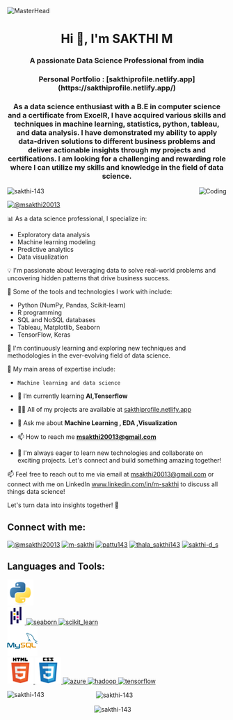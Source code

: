 ![MasterHead](https://www.uat.edu/media/data-science-banner.png)
<h1 align="center">Hi 👋, I'm SAKTHI M</h1>
<h3 align="center"> A passionate Data Science Professional from india </h3>
<h3 align="center"> Personal Portfolio : [sakthiprofile.netlify.app](https://sakthiprofile.netlify.app/) </h3>
<h3 align="center">As a data science enthusiast with a B.E in computer science and a certificate from ExcelR, I have acquired various skills and techniques in machine learning, statistics, python, tableau, and data analysis. I have demonstrated my ability to apply data-driven solutions to different business problems and deliver actionable insights through my projects and certifications. I am looking for a challenging and rewarding role where I can utilize my skills and knowledge in the field of data science.</h3>
<div style="float: right;">
    <img alt="Coding" width="1000" align"center" src="https://granroyalleigarape.com.br/wp-content/uploads/2021/05/programmer.gif">
</div>

<p align="left"> <img src="https://komarev.com/ghpvc/?username=sakthi-143&label=Profile%20views&color=0e75b6&style=flat" alt="sakthi-143" /> </p>

<p align="left"> <a href="https://twitter.com/@msakthi20013" target="blank"><img src="https://img.shields.io/twitter/follow/@msakthi20013?logo=twitter&style=for-the-badge" alt="@msakthi20013" width="200" height="40" /></a> </p>

📊 As a data science professional, I specialize in:
   - Exploratory data analysis
   - Machine learning modeling
   - Predictive analytics
   - Data visualization

💡 I'm passionate about leveraging data to solve real-world problems and uncovering hidden patterns that drive business success.

🔧 Some of the tools and technologies I work with include:
   - Python (NumPy, Pandas, Scikit-learn)
   - R programming
   - SQL and NoSQL databases
   - Tableau, Matplotlib, Seaborn
   - TensorFlow, Keras

  🌱 I'm continuously learning and exploring new techniques and methodologies in the ever-evolving field of data science.
  
🚀 My main areas of expertise include:

-     Machine learning and data science
  
- 🌱 I’m currently learning **AI,Tenserflow**
- 👨‍💻 All of my projects are available at [sakthiprofile.netlify.app](https://sakthiprofile.netlify.app/)
- 💬 Ask me about **Machine Learning , EDA ,Visualization**

- 📫 How to reach me **msakthi20013@gmail.com**

- 🌱 I'm always eager to learn new technologies and collaborate on exciting projects. Let's connect and build something amazing together!

📫 Feel free to reach out to me via email at msakthi20013@gmail.com or connect with me on LinkedIn www.linkedin.com/in/m-sakthi to discuss all things data science!

Let's turn data into insights together! 🚀

<h2 align="left">Connect with me:</h2>
<p align="left" >
<a href="https://twitter.com/@msakthi20013" target="blank"><img align="center" src="https://raw.githubusercontent.com/rahuldkjain/github-profile-readme-generator/master/src/images/icons/Social/twitter.svg" alt="@msakthi20013" height="40" width="50" /></a>
<a href="https://linkedin.com/in/m-sakthi" target="blank"><img align="center" src="https://raw.githubusercontent.com/rahuldkjain/github-profile-readme-generator/master/src/images/icons/Social/linked-in-alt.svg" alt="m-sakthi" height="40" width="50" /></a>
<a href="https://kaggle.com/pattu143" target="blank"><img align="center" src="https://raw.githubusercontent.com/rahuldkjain/github-profile-readme-generator/master/src/images/icons/Social/kaggle.svg" alt="pattu143" height="40" width="50" /></a>
<a href="https://instagram.com/thala_sakthi143" target="blank"><img align="center" src="https://raw.githubusercontent.com/rahuldkjain/github-profile-readme-generator/master/src/images/icons/Social/instagram.svg" alt="thala_sakthi143" height="40" width="50" /></a>
<a href="https://www.leetcode.com/sakthi-d_s" target="blank"><img align="center" src="https://raw.githubusercontent.com/rahuldkjain/github-profile-readme-generator/master/src/images/icons/Social/leet-code.svg" alt="sakthi-d_s" height="40" width="50" /></a>
</p>

## Languages and Tools:

<div align="left">
    <a href="https://www.python.org" target="_blank" rel="noopener noreferrer">
        <img src="https://raw.githubusercontent.com/devicons/devicon/master/icons/python/python-original.svg" alt="python" width="60" height="60"/>
    </a>
</div>

<div align="left">
    <a href="https://pandas.pydata.org/" target="_blank" rel="noopener noreferrer">
        <img src="https://raw.githubusercontent.com/devicons/devicon/2ae2a900d2f041da66e950e4d48052658d850630/icons/pandas/pandas-original.svg" alt="pandas" width="40" height="40"/>
    </a>
    <a href="https://seaborn.pydata.org/" target="_blank" rel="noopener noreferrer">
        <img src="https://seaborn.pydata.org/_images/logo-mark-lightbg.svg" alt="seaborn" width="40" height="40"/>
    </a>
    <a href="https://scikit-learn.org/" target="_blank" rel="noopener noreferrer">
        <img src="https://upload.wikimedia.org/wikipedia/commons/0/05/Scikit_learn_logo_small.svg" alt="scikit_learn" width="40" height="40"/>
    </a>
    
</div>
<div align="left">
    <a href="https://www.mysql.com/" target="_blank" rel="noopener noreferrer">
        <img src="https://raw.githubusercontent.com/devicons/devicon/master/icons/mysql/mysql-original-wordmark.svg" alt="mysql" width="70" height="70"/>
    </a>
</div>
<div align="left">
    <a href="https://www.w3.org/html/" target="_blank" rel="noopener noreferrer">
        <img src="https://raw.githubusercontent.com/devicons/devicon/master/icons/html5/html5-original-wordmark.svg" alt="html5" width="60" height="60"/>
    </a>
    <a href="https://www.w3schools.com/css/" target="_blank" rel="noopener noreferrer">
        <img src="https://raw.githubusercontent.com/devicons/devicon/master/icons/css3/css3-original-wordmark.svg" alt="css3" width="60" height="60"/>
    </a>
    <a href="https://azure.microsoft.com/en-in/" target="_blank" rel="noopener noreferrer">
        <img src="https://www.vectorlogo.zone/logos/microsoft_azure/microsoft_azure-icon.svg" alt="azure" width="60" height="60"/>
    </a>
    <a href="https://hadoop.apache.org/" target="_blank" rel="noopener noreferrer">
        <img src="https://www.vectorlogo.zone/logos/apache_hadoop/apache_hadoop-icon.svg" alt="hadoop" width="50" height="50"/>
    </a>
    <a href="https://www.tensorflow.org" target="_blank" rel="noopener noreferrer">
        <img src="https://www.vectorlogo.zone/logos/tensorflow/tensorflow-icon.svg" alt="tensorflow" width="50" height="50"/>
    </a>
</div>
<p><img align="left" src="https://github-readme-stats.vercel.app/api/top-langs?username=sakthi-143&show_icons=true&locale=en&layout=compact" alt="sakthi-143" width="200" height="200"/></p>

<p>&nbsp;<img align="center" src="https://github-readme-stats.vercel.app/api?username=sakthi-143&show_icons=true&locale=en" alt="sakthi-143" /></p>

<p><img align="center" src="https://github-readme-streak-stats.herokuapp.com/?user=sakthi-143&" alt="sakthi-143" /></p>

